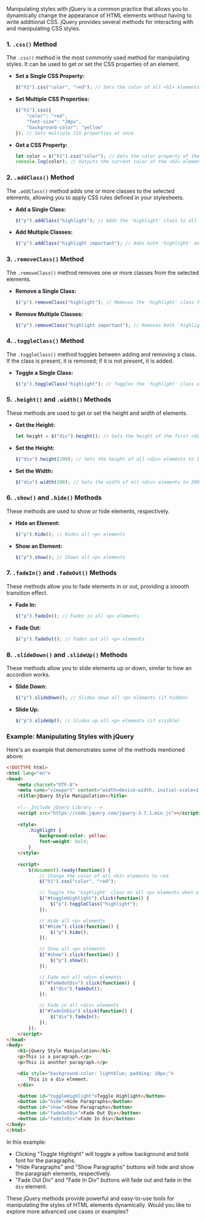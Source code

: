 Manipulating styles with jQuery is a common practice that allows you to dynamically change the appearance of HTML elements without having to write additional CSS. jQuery provides several methods for interacting with and manipulating CSS styles.

### 1. **`.css()` Method**

The `.css()` method is the most commonly used method for manipulating styles. It can be used to get or set the CSS properties of an element.

- **Set a Single CSS Property:**
  ```javascript
  $("h1").css("color", "red"); // Sets the color of all <h1> elements to red
  ```

- **Set Multiple CSS Properties:**
  ```javascript
  $("h1").css({
      "color": "red",
      "font-size": "20px",
      "background-color": "yellow"
  }); // Sets multiple CSS properties at once
  ```

- **Get a CSS Property:**
  ```javascript
  let color = $("h1").css("color"); // Gets the color property of the first <h1> element
  console.log(color); // Outputs the current color of the <h1> element
  ```

### 2. **`.addClass()` Method**

The `.addClass()` method adds one or more classes to the selected elements, allowing you to apply CSS rules defined in your stylesheets.

- **Add a Single Class:**
  ```javascript
  $("p").addClass("highlight"); // Adds the 'highlight' class to all <p> elements
  ```

- **Add Multiple Classes:**
  ```javascript
  $("p").addClass("highlight important"); // Adds both 'highlight' and 'important' classes to all <p> elements
  ```

### 3. **`.removeClass()` Method**

The `.removeClass()` method removes one or more classes from the selected elements.

- **Remove a Single Class:**
  ```javascript
  $("p").removeClass("highlight"); // Removes the 'highlight' class from all <p> elements
  ```

- **Remove Multiple Classes:**
  ```javascript
  $("p").removeClass("highlight important"); // Removes both 'highlight' and 'important' classes from all <p> elements
  ```

### 4. **`.toggleClass()` Method**

The `.toggleClass()` method toggles between adding and removing a class. If the class is present, it is removed; if it is not present, it is added.

- **Toggle a Single Class:**
  ```javascript
  $("p").toggleClass("highlight"); // Toggles the 'highlight' class on all <p> elements
  ```

### 5. **`.height()` and `.width()` Methods**

These methods are used to get or set the height and width of elements.

- **Get the Height:**
  ```javascript
  let height = $("div").height(); // Gets the height of the first <div> element
  ```

- **Set the Height:**
  ```javascript
  $("div").height(100); // Sets the height of all <div> elements to 100px
  ```

- **Set the Width:**
  ```javascript
  $("div").width(200); // Sets the width of all <div> elements to 200px
  ```

### 6. **`.show()` and `.hide()` Methods**

These methods are used to show or hide elements, respectively.

- **Hide an Element:**
  ```javascript
  $("p").hide(); // Hides all <p> elements
  ```

- **Show an Element:**
  ```javascript
  $("p").show(); // Shows all <p> elements
  ```

### 7. **`.fadeIn()` and `.fadeOut()` Methods**

These methods allow you to fade elements in or out, providing a smooth transition effect.

- **Fade In:**
  ```javascript
  $("p").fadeIn(); // Fades in all <p> elements
  ```

- **Fade Out:**
  ```javascript
  $("p").fadeOut(); // Fades out all <p> elements
  ```

### 8. **`.slideDown()` and `.slideUp()` Methods**

These methods allow you to slide elements up or down, similar to how an accordion works.

- **Slide Down:**
  ```javascript
  $("p").slideDown(); // Slides down all <p> elements (if hidden)
  ```

- **Slide Up:**
  ```javascript
  $("p").slideUp(); // Slides up all <p> elements (if visible)
  ```

### Example: Manipulating Styles with jQuery

Here's an example that demonstrates some of the methods mentioned above:

```html
<!DOCTYPE html>
<html lang="en">
<head>
    <meta charset="UTF-8">
    <meta name="viewport" content="width=device-width, initial-scale=1.0">
    <title>jQuery Style Manipulation</title>
    
    <!-- Include jQuery Library -->
    <script src="https://code.jquery.com/jquery-3.7.1.min.js"></script>
    
    <style>
        .highlight {
            background-color: yellow;
            font-weight: bold;
        }
    </style>
    
    <script>
        $(document).ready(function() {
            // Change the color of all <h1> elements to red
            $("h1").css("color", "red");

            // Toggle the 'highlight' class on all <p> elements when a button is clicked
            $("#toggleHighlight").click(function() {
                $("p").toggleClass("highlight");
            });

            // Hide all <p> elements
            $("#hide").click(function() {
                $("p").hide();
            });

            // Show all <p> elements
            $("#show").click(function() {
                $("p").show();
            });

            // Fade out all <div> elements
            $("#fadeOutDiv").click(function() {
                $("div").fadeOut();
            });

            // Fade in all <div> elements
            $("#fadeInDiv").click(function() {
                $("div").fadeIn();
            });
        });
    </script>
</head>
<body>
    <h1>jQuery Style Manipulation</h1>
    <p>This is a paragraph.</p>
    <p>This is another paragraph.</p>

    <div style="background-color: lightblue; padding: 10px;">
        This is a div element.
    </div>

    <button id="toggleHighlight">Toggle Highlight</button>
    <button id="hide">Hide Paragraphs</button>
    <button id="show">Show Paragraphs</button>
    <button id="fadeOutDiv">Fade Out Div</button>
    <button id="fadeInDiv">Fade In Div</button>
</body>
</html>
```

In this example:
- Clicking "Toggle Highlight" will toggle a yellow background and bold font for the paragraphs.
- "Hide Paragraphs" and "Show Paragraphs" buttons will hide and show the paragraph elements, respectively.
- "Fade Out Div" and "Fade In Div" buttons will fade out and fade in the `div` element.

These jQuery methods provide powerful and easy-to-use tools for manipulating the styles of HTML elements dynamically. Would you like to explore more advanced use cases or examples?